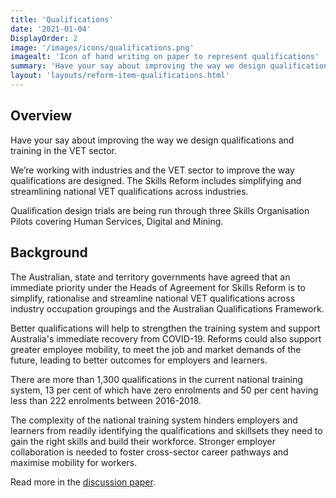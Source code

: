 ```yaml
---
title: 'Qualifications'
date: '2021-01-04'
DisplayOrder: 2
image: '/images/icons/qualifications.png'
imagealt: 'Icon of hand writing on paper to represent qualifications'
summary: 'Have your say about improving the way we design qualifications and training in the VET sector.'
layout: 'layouts/reform-item-qualifications.html'
---
```

## Overview
Have your say about improving the way we design qualifications and training in the VET sector.

We’re working with industries and the VET sector to improve the way qualifications are designed. The Skills Reform includes simplifying and streamlining national VET qualifications across industries.

Qualification design trials are being run through three Skills Organisation Pilots covering Human Services, Digital and Mining.

## Background

The Australian, state and territory governments have agreed that an immediate priority under the Heads of Agreement for Skills Reform is to simplify, rationalise and streamline national VET qualifications across industry occupation groupings and the Australian Qualifications Framework.

Better qualifications will help to strengthen the training system and support Australia's immediate recovery from COVID-19. Reforms could also support greater employee mobility, to meet the job and market demands of the future, leading to better outcomes for employers and learners.

There are more than 1,300 qualifications in the current national training system, 13 per cent of which have zero enrolments and 50 per cent having less than 222 enrolments between 2016-2018.

The complexity of the national training system hinders employers and learners from readily identifying the qualifications and skillsets they need to gain the right skills and build their workforce. Stronger employer collaboration is needed to foster cross-sector career pathways and maximise mobility for workers.

Read more in the [discussion paper](/resources).

